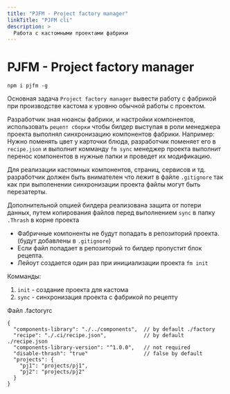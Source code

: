 ```yaml
---
title: "PJFM - Project factory manager"
linkTitle: "PJFM cli"
description: >
  Работа с кастомными проектами фабрики
---
```

 
# PJFM - Project factory manager

`npm i pjfm -g`

Основная задача `Project factory manager` вывести работу с фабрикой при производстве кастома к уровню обычной работы с проектом.

Разработчик зная нюансы фабрики, и настройки компонентов, использовать `рецепт сборки` чтобы билдер выступая в роли менеджера проекта выполнял синхронизацию компонентов фабрики. Например: Нужно поменять цвет у карточки блюда, разработчик поменяет его в `recipe.json` и выполнит комманду `fm sync` менеджер проекта выполнит перенос компонентов в нужные папки и проведет их модификацию. 

Для реализации кастомных компонентов, страниц, сервисов и тд. разработчик должен быть внимателен что лежит в файле `.gitignore` так как при выполенении синхронизации проекта файлы могут быть перезатерты.

Дополнительной опцией билдера реализована защита от потери данных, путем копирования файлов перед выполнением `sync` в папку `.Thrash` в корне проекта

* Фабричные компоненты не будут попадать в репозиторий проекта. (будут добавлены в `.gitignore`)
* Если файл попадает в репозиторий то билдер пропустит блок рецепта. 
* Лейоут создается один раз при инициализации проекта  `fm init` 

Комманды:

1. `init` - создание проекта для кастома
2. `sync` - синхронизация проекта с фабрикой по рецепту


Файл .factoryrc
```
{
  "components-library": "./../components",  // by default ./factory
  "recipe": "./.ci/recipe.json",            // by default ./recipe.json
  "components-library-version": "^1.0.0",   // not required 
  "disable-thrash": "true"                  // false by default
  "projects": {
    "pj1": "projects/pj1",
    "pj2": "projects/pj2"
  }
}

```